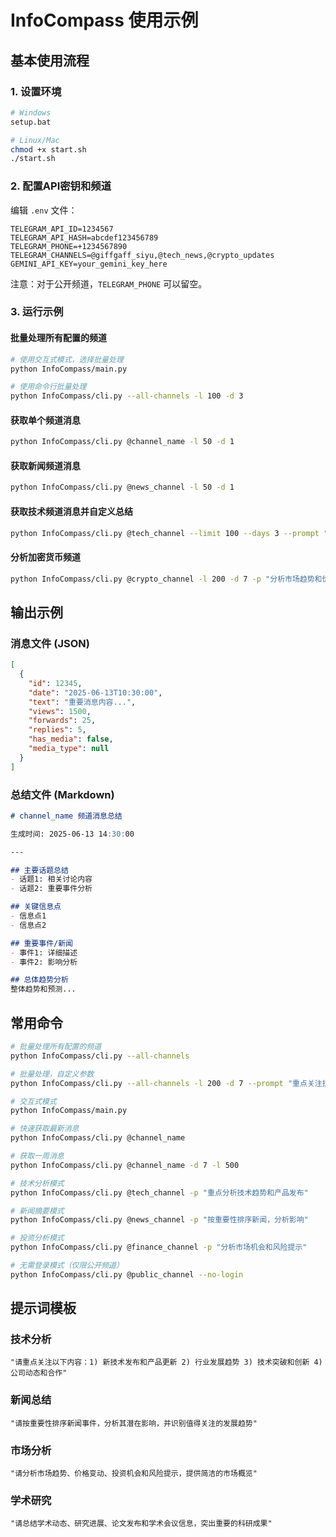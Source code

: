 # InfoCompass 使用示例

## 基本使用流程

### 1. 设置环境

```bash
# Windows
setup.bat

# Linux/Mac
chmod +x start.sh
./start.sh
```

### 2. 配置API密钥和频道

编辑 `.env` 文件：
```env
TELEGRAM_API_ID=1234567
TELEGRAM_API_HASH=abcdef123456789
TELEGRAM_PHONE=+1234567890
TELEGRAM_CHANNELS=@giffgaff_siyu,@tech_news,@crypto_updates
GEMINI_API_KEY=your_gemini_key_here
```

注意：对于公开频道，`TELEGRAM_PHONE` 可以留空。

### 3. 运行示例

#### 批量处理所有配置的频道
```bash
# 使用交互式模式，选择批量处理
python InfoCompass/main.py

# 使用命令行批量处理
python InfoCompass/cli.py --all-channels -l 100 -d 3
```

#### 获取单个频道消息
```bash
python InfoCompass/cli.py @channel_name -l 50 -d 1
```

#### 获取新闻频道消息
```bash
python InfoCompass/cli.py @news_channel -l 50 -d 1
```

#### 获取技术频道消息并自定义总结
```bash
python InfoCompass/cli.py @tech_channel --limit 100 --days 3 --prompt "请重点关注新技术发布和产品更新"
```

#### 分析加密货币频道
```bash
python InfoCompass/cli.py @crypto_channel -l 200 -d 7 -p "分析市场趋势和价格变动，提取关键投资信息"
```

## 输出示例

### 消息文件 (JSON)
```json
[
  {
    "id": 12345,
    "date": "2025-06-13T10:30:00",
    "text": "重要消息内容...",
    "views": 1500,
    "forwards": 25,
    "replies": 5,
    "has_media": false,
    "media_type": null
  }
]
```

### 总结文件 (Markdown)
```markdown
# channel_name 频道消息总结

生成时间: 2025-06-13 14:30:00

---

## 主要话题总结
- 话题1: 相关讨论内容
- 话题2: 重要事件分析

## 关键信息点
- 信息点1
- 信息点2

## 重要事件/新闻
- 事件1: 详细描述
- 事件2: 影响分析

## 总体趋势分析
整体趋势和预测...
```

## 常用命令

```bash
# 批量处理所有配置的频道
python InfoCompass/cli.py --all-channels

# 批量处理，自定义参数
python InfoCompass/cli.py --all-channels -l 200 -d 7 --prompt "重点关注技术趋势"

# 交互式模式
python InfoCompass/main.py

# 快速获取最新消息
python InfoCompass/cli.py @channel_name

# 获取一周消息
python InfoCompass/cli.py @channel_name -d 7 -l 500

# 技术分析模式
python InfoCompass/cli.py @tech_channel -p "重点分析技术趋势和产品发布"

# 新闻摘要模式  
python InfoCompass/cli.py @news_channel -p "按重要性排序新闻，分析影响"

# 投资分析模式
python InfoCompass/cli.py @finance_channel -p "分析市场机会和风险提示"

# 无需登录模式（仅限公开频道）
python InfoCompass/cli.py @public_channel --no-login
```

## 提示词模板

### 技术分析
```
"请重点关注以下内容：1) 新技术发布和产品更新 2) 行业发展趋势 3) 技术突破和创新 4) 公司动态和合作"
```

### 新闻总结
```  
"请按重要性排序新闻事件，分析其潜在影响，并识别值得关注的发展趋势"
```

### 市场分析
```
"请分析市场趋势、价格变动、投资机会和风险提示，提供简洁的市场概览"
```

### 学术研究
```
"请总结学术动态、研究进展、论文发布和学术会议信息，突出重要的科研成果"
```

